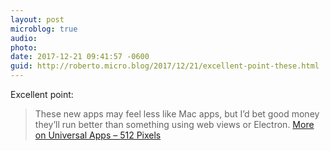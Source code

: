 ```yaml
---
layout: post
microblog: true
audio: 
photo: 
date: 2017-12-21 09:41:57 -0600
guid: http://roberto.micro.blog/2017/12/21/excellent-point-these.html
---
```

Excellent point:

> These new apps may feel less like Mac apps, but I’d bet good money they’ll run better than something using web views or Electron. [More on Universal Apps – 512 Pixels](https://512pixels.net/2017/12/more-on-universal-apps/)
